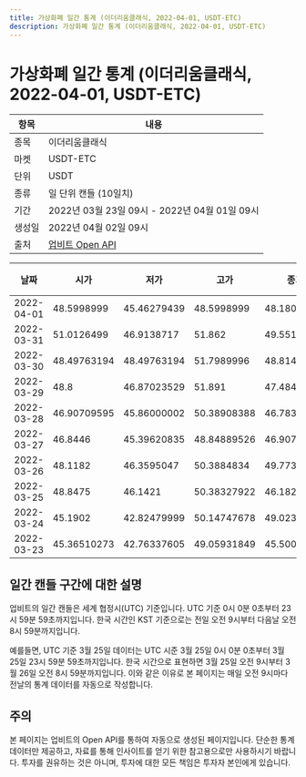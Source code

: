 ```yaml
---
title: 가상화폐 일간 통계 (이더리움클래식, 2022-04-01, USDT-ETC)
description: 가상화폐 일간 통계 (이더리움클래식, 2022-04-01, USDT-ETC)
---
```



가상화폐 일간 통계 (이더리움클래식, 2022-04-01, USDT-ETC)
===

|항목|내용|
|--|--|
|종목|이더리움클래식|
|마켓|USDT-ETC|
|단위|USDT|
|종류|일 단위 캔들 (10일치)|
|기간|2022년 03월 23일 09시 - 2022년 04월 01일 09시|
|생성일|2022년 04월 02일 09시|
|출처|[업비트 Open API](https://docs.upbit.com)|


|날짜|시가|저가|고가|종가|비고|
|--|--|--|--|--|--|
|2022-04-01|48.5998999|45.46279439|48.5998999|48.18019723|    |
|2022-03-31|51.0126499|46.9138717|51.862|49.55162181|    |
|2022-03-30|48.49763194|48.49763194|51.7989996|48.81420503|    |
|2022-03-29|48.8|46.87023529|51.891|47.48475602|    |
|2022-03-28|46.90709595|45.86000002|50.38908388|46.78342285|    |
|2022-03-27|46.8446|45.39620835|48.84889526|46.90709595|    |
|2022-03-26|48.1182|46.3595047|50.3884834|49.7731126|    |
|2022-03-25|48.8475|46.1421|50.38327922|46.18218|    |
|2022-03-24|45.1902|42.82479999|50.14747678|49.02365|    |
|2022-03-23|45.36510273|42.76337605|49.05931849|45.50082|    |


일간 캔들 구간에 대한 설명
---


업비트의 일간 캔들은 세계 협정시(UTC) 기준입니다. 
UTC 기준 0시 0분 0초부터 23시 59분 59초까지입니다. 
한국 시간인 KST 기준으로는 전일 오전 9시부터 다음날 오전 8시 59분까지입니다. 


예를들면, UTC 기준 3월 25일 데이터는 UTC 시준 3월 25일 0시 0분 0초부터 3월 25일 23시 59분 59초까지입니다. 
한국 시간으로 표현하면 3월 25일 오전 9시부터 3월 26일 오전 8시 59분까지입니다. 
이와 같은 이유로 본 페이지는 매일 오전 9시마다 전날의 통계 데이터를 자동으로 작성합니다. 


주의
---


본 페이지는 업비트의 Open API를 통하여 자동으로 생성된 페이지입니다. 
단순한 통계 데이터만 제공하고, 자료를 통해 인사이트를 얻기 위한 참고용으로만 사용하시기 바랍니다. 
투자를 권유하는 것은 아니며, 투자에 대한 모든 책임은 투자자 본인에게 있습니다. 
